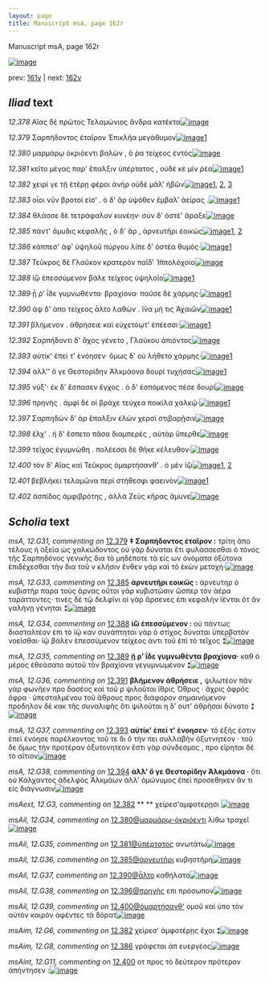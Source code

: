 ```yaml
---
layout: page
title: Manuscript msA, page 162r
---
```


Manuscript msA, page 162r

[![image](http://www.homermultitext.org/iipsrv?OBJ=IIP,1.0&FIF=/project/homer/pyramidal/deepzoom/hmt/vaimg/2017a/VA162RN_0333.tif&WID=100&CVT=JPEG)](http://www.homermultitext.org/ict2/?urn=urn:cite2:hmt:vaimg.2017a:VA162RN_0333)

prev:  [161v](../161v) | next:  [162v](../162v)

## *Iliad* text

*12.378* <a id="12.378"/> Αἴας δὲ πρῶτος Τελαμώνιος ἄνδρα κατέκτα[![image](http://www.homermultitext.org/iipsrv?OBJ=IIP,1.0&FIF=/project/homer/pyramidal/deepzoom/hmt/vaimg/2017a/VA162RN_0333.tif&RGN=0.1692,0.1961,0.4364,0.0278&WID=1000&CVT=JPEG)](http://www.homermultitext.org/ict2/?urn=urn:cite2:hmt:vaimg.2017a:VA162RN_0333@0.1692,0.1961,0.4364,0.0278)

*12.379* <a id="12.379"/> Σαρπήδοντος ἑταῖρον Ἐπικλῆα μεγάθυμον[![image](http://www.homermultitext.org/iipsrv?OBJ=IIP,1.0&FIF=/project/homer/pyramidal/deepzoom/hmt/vaimg/2017a/VA162RN_0333.tif&RGN=0.1662,0.2149,0.4064,0.0278&WID=1000&CVT=JPEG)](http://www.homermultitext.org/ict2/?urn=urn:cite2:hmt:vaimg.2017a:VA162RN_0333@0.1662,0.2149,0.4064,0.0278)[1](#msA_12.G31)

*12.380* <a id="12.380"/> μαρμάρῳ ὀκριόεντι βαλὼν , ὅ ῥα τείχεος ἐντὸς[![image](http://www.homermultitext.org/iipsrv?OBJ=IIP,1.0&FIF=/project/homer/pyramidal/deepzoom/hmt/vaimg/2017a/VA162RN_0333.tif&RGN=0.1652,0.2367,0.4204,0.0278&WID=1000&CVT=JPEG)](http://www.homermultitext.org/ict2/?urn=urn:cite2:hmt:vaimg.2017a:VA162RN_0333@0.1652,0.2367,0.4204,0.0278)

*12.381* <a id="12.381"/> κεῖτο μέγας παρ' ἔπαλξιν ὑπέρτατος , οὐδέ κέ μίν ῥέα[![image](http://www.homermultitext.org/iipsrv?OBJ=IIP,1.0&FIF=/project/homer/pyramidal/deepzoom/hmt/vaimg/2017a/VA162RN_0333.tif&RGN=0.1642,0.2562,0.4585,0.0278&WID=1000&CVT=JPEG)](http://www.homermultitext.org/ict2/?urn=urn:cite2:hmt:vaimg.2017a:VA162RN_0333@0.1642,0.2562,0.4585,0.0278)[1](#msAil_12.G35)

*12.382* <a id="12.382"/> χειρί γε τῇ ἑτέρῃ φέροι ἀνὴρ οὐδὲ μάλ' ἡβῶν[![image](http://www.homermultitext.org/iipsrv?OBJ=IIP,1.0&FIF=/project/homer/pyramidal/deepzoom/hmt/vaimg/2017a/VA162RN_0333.tif&RGN=0.1592,0.2742,0.4214,0.0301&WID=1000&CVT=JPEG)](http://www.homermultitext.org/ict2/?urn=urn:cite2:hmt:vaimg.2017a:VA162RN_0333@0.1592,0.2742,0.4214,0.0301)[1](#msA_12.G32), [2](#msAext_12.G3), [3](#msAim_12.G6)

*12.383* <a id="12.383"/> οἷοι νῦν βροτοί εἰσ' . ὁ δ' ἂρ ὑψόθεν ἔμβαλ' ἀείρας .[![image](http://www.homermultitext.org/iipsrv?OBJ=IIP,1.0&FIF=/project/homer/pyramidal/deepzoom/hmt/vaimg/2017a/VA162RN_0333.tif&RGN=0.1642,0.2953,0.4284,0.0278&WID=1000&CVT=JPEG)](http://www.homermultitext.org/ict2/?urn=urn:cite2:hmt:vaimg.2017a:VA162RN_0333@0.1642,0.2953,0.4284,0.0278)[1](#msAim_12.G7)

*12.384* <a id="12.384"/> θλάσσε δὲ τετράφαλον κυνέην· σὺν δ' ὀστέ' ἄραξε[![image](http://www.homermultitext.org/iipsrv?OBJ=IIP,1.0&FIF=/project/homer/pyramidal/deepzoom/hmt/vaimg/2017a/VA162RN_0333.tif&RGN=0.1572,0.3148,0.4384,0.0308&WID=1000&CVT=JPEG)](http://www.homermultitext.org/ict2/?urn=urn:cite2:hmt:vaimg.2017a:VA162RN_0333@0.1572,0.3148,0.4384,0.0308)

*12.385* <a id="12.385"/> πάντ' ἄμυδις κεφαλῆς , ὁ δ' ἂρ , ἀρνευτῆρι ἐοικὼς[![image](http://www.homermultitext.org/iipsrv?OBJ=IIP,1.0&FIF=/project/homer/pyramidal/deepzoom/hmt/vaimg/2017a/VA162RN_0333.tif&RGN=0.1542,0.3313,0.4484,0.0285&WID=1000&CVT=JPEG)](http://www.homermultitext.org/ict2/?urn=urn:cite2:hmt:vaimg.2017a:VA162RN_0333@0.1542,0.3313,0.4484,0.0285)[1](#msAil_12.G36), [2](#msA_12.G33)

*12.386* <a id="12.386"/> κάππεσ' ἀφ' ὑψηλοῦ πύργου λίπε δ' ὀστέα θυμός·[![image](http://www.homermultitext.org/iipsrv?OBJ=IIP,1.0&FIF=/project/homer/pyramidal/deepzoom/hmt/vaimg/2017a/VA162RN_0333.tif&RGN=0.1602,0.3516,0.4304,0.027&WID=1000&CVT=JPEG)](http://www.homermultitext.org/ict2/?urn=urn:cite2:hmt:vaimg.2017a:VA162RN_0333@0.1602,0.3516,0.4304,0.027)[1](#msAim_12.G8)

*12.387* <a id="12.387"/> Τεῦκρος δὲ Γλαῦκον κρατερὸν παῖδ' Ἱ̈ππολόχοιο[![image](http://www.homermultitext.org/iipsrv?OBJ=IIP,1.0&FIF=/project/homer/pyramidal/deepzoom/hmt/vaimg/2017a/VA162RN_0333.tif&RGN=0.1582,0.3719,0.4404,0.0248&WID=1000&CVT=JPEG)](http://www.homermultitext.org/ict2/?urn=urn:cite2:hmt:vaimg.2017a:VA162RN_0333@0.1582,0.3719,0.4404,0.0248)

*12.388* <a id="12.388"/> ἰ̈ῷ ἐπεσσύμενον βάλε τείχεος ὑψηλοῖο[![image](http://www.homermultitext.org/iipsrv?OBJ=IIP,1.0&FIF=/project/homer/pyramidal/deepzoom/hmt/vaimg/2017a/VA162RN_0333.tif&RGN=0.1622,0.3907,0.3674,0.027&WID=1000&CVT=JPEG)](http://www.homermultitext.org/ict2/?urn=urn:cite2:hmt:vaimg.2017a:VA162RN_0333@0.1622,0.3907,0.3674,0.027)[1](#msA_12.G34)

*12.389* <a id="12.389"/> ᾗ ῥ' ΐδε γυμνωθέντα· βραχίονα· παῦσε δὲ χάρμης·[![image](http://www.homermultitext.org/iipsrv?OBJ=IIP,1.0&FIF=/project/homer/pyramidal/deepzoom/hmt/vaimg/2017a/VA162RN_0333.tif&RGN=0.1622,0.4042,0.4464,0.0331&WID=1000&CVT=JPEG)](http://www.homermultitext.org/ict2/?urn=urn:cite2:hmt:vaimg.2017a:VA162RN_0333@0.1622,0.4042,0.4464,0.0331)[1](#msA_12.G35)

*12.390* <a id="12.390"/> ὰψ δ' ἀπο τείχεος ἆλτο λαθὼν . ἵ̈να μή τις Ἀχαιῶν[![image](http://www.homermultitext.org/iipsrv?OBJ=IIP,1.0&FIF=/project/homer/pyramidal/deepzoom/hmt/vaimg/2017a/VA162RN_0333.tif&RGN=0.1622,0.4252,0.4444,0.0285&WID=1000&CVT=JPEG)](http://www.homermultitext.org/ict2/?urn=urn:cite2:hmt:vaimg.2017a:VA162RN_0333@0.1622,0.4252,0.4444,0.0285)[1](#msAil_12.G37)

*12.391* <a id="12.391"/> βλήμενον . ἀθρήσειε καὶ εὐχετόῳτ' ἐπέεσσι·[![image](http://www.homermultitext.org/iipsrv?OBJ=IIP,1.0&FIF=/project/homer/pyramidal/deepzoom/hmt/vaimg/2017a/VA162RN_0333.tif&RGN=0.1602,0.4463,0.3994,0.0248&WID=1000&CVT=JPEG)](http://www.homermultitext.org/ict2/?urn=urn:cite2:hmt:vaimg.2017a:VA162RN_0333@0.1602,0.4463,0.3994,0.0248)[1](#msA_12.G36)

*12.392* <a id="12.392"/> Σαρπήδοντι δ' ἄχος γένετο , Γλαύκου ἀπιόντος[![image](http://www.homermultitext.org/iipsrv?OBJ=IIP,1.0&FIF=/project/homer/pyramidal/deepzoom/hmt/vaimg/2017a/VA162RN_0333.tif&RGN=0.1622,0.4651,0.4234,0.0248&WID=1000&CVT=JPEG)](http://www.homermultitext.org/ict2/?urn=urn:cite2:hmt:vaimg.2017a:VA162RN_0333@0.1622,0.4651,0.4234,0.0248)

*12.393* <a id="12.393"/> αὐτίκ' ἐπεί τ' ἐνόησεν· ὅμως δ' οὐ λήθετο χάρμης·[![image](http://www.homermultitext.org/iipsrv?OBJ=IIP,1.0&FIF=/project/homer/pyramidal/deepzoom/hmt/vaimg/2017a/VA162RN_0333.tif&RGN=0.1602,0.4831,0.4424,0.0248&WID=1000&CVT=JPEG)](http://www.homermultitext.org/ict2/?urn=urn:cite2:hmt:vaimg.2017a:VA162RN_0333@0.1602,0.4831,0.4424,0.0248)[1](#msA_12.G37)

*12.394* <a id="12.394"/> ἀλλ'' ὅ γε Θεστορίδην Ἀλκμάονα δουρὶ τυχήσας[![image](http://www.homermultitext.org/iipsrv?OBJ=IIP,1.0&FIF=/project/homer/pyramidal/deepzoom/hmt/vaimg/2017a/VA162RN_0333.tif&RGN=0.1592,0.5041,0.4264,0.0255&WID=1000&CVT=JPEG)](http://www.homermultitext.org/ict2/?urn=urn:cite2:hmt:vaimg.2017a:VA162RN_0333@0.1592,0.5041,0.4264,0.0255)[1](#msA_12.G38)

*12.395* <a id="12.395"/> νύξ'· ἐκ δ' ἔσπασεν ἔγχος . ὁ δ' ἑσπόμενος πέσε δουρὶ[![image](http://www.homermultitext.org/iipsrv?OBJ=IIP,1.0&FIF=/project/homer/pyramidal/deepzoom/hmt/vaimg/2017a/VA162RN_0333.tif&RGN=0.1652,0.5199,0.4334,0.0316&WID=1000&CVT=JPEG)](http://www.homermultitext.org/ict2/?urn=urn:cite2:hmt:vaimg.2017a:VA162RN_0333@0.1652,0.5199,0.4334,0.0316)

*12.396* <a id="12.396"/> πρηνὴς . ἀμφὶ δέ οἱ βράχε τεύχεα ποικίλα χαλκῷ·[![image](http://www.homermultitext.org/iipsrv?OBJ=IIP,1.0&FIF=/project/homer/pyramidal/deepzoom/hmt/vaimg/2017a/VA162RN_0333.tif&RGN=0.1582,0.5417,0.4505,0.0285&WID=1000&CVT=JPEG)](http://www.homermultitext.org/ict2/?urn=urn:cite2:hmt:vaimg.2017a:VA162RN_0333@0.1582,0.5417,0.4505,0.0285)[1](#msAil_12.G38)

*12.397* <a id="12.397"/> Σαρπηδὼν δ' ὰρ ἔπαλξιν ἑλὼν χερσὶ στιβαρῇσιν[![image](http://www.homermultitext.org/iipsrv?OBJ=IIP,1.0&FIF=/project/homer/pyramidal/deepzoom/hmt/vaimg/2017a/VA162RN_0333.tif&RGN=0.1612,0.5605,0.4494,0.0301&WID=1000&CVT=JPEG)](http://www.homermultitext.org/ict2/?urn=urn:cite2:hmt:vaimg.2017a:VA162RN_0333@0.1612,0.5605,0.4494,0.0301)

*12.398* <a id="12.398"/> ἕλχ' . ἡ δ' ἕσπετο πᾶσα διαμπερὲς , αὐτὰρ ὕπερθε[![image](http://www.homermultitext.org/iipsrv?OBJ=IIP,1.0&FIF=/project/homer/pyramidal/deepzoom/hmt/vaimg/2017a/VA162RN_0333.tif&RGN=0.1592,0.58,0.4525,0.0255&WID=1000&CVT=JPEG)](http://www.homermultitext.org/ict2/?urn=urn:cite2:hmt:vaimg.2017a:VA162RN_0333@0.1592,0.58,0.4525,0.0255)

*12.399* <a id="12.399"/> τεῖχος ἐγυμνώθη . πολέεσσι δὲ θῆκε κέλευθον·[![image](http://www.homermultitext.org/iipsrv?OBJ=IIP,1.0&FIF=/project/homer/pyramidal/deepzoom/hmt/vaimg/2017a/VA162RN_0333.tif&RGN=0.1542,0.6011,0.4424,0.0278&WID=1000&CVT=JPEG)](http://www.homermultitext.org/ict2/?urn=urn:cite2:hmt:vaimg.2017a:VA162RN_0333@0.1542,0.6011,0.4424,0.0278)

*12.400* <a id="12.400"/> τὸν δ' Αἴας καὶ Τεῦκρος ὁμαρτήσανθ' . ὁ μὲν ἰ̈ῷ[![image](http://www.homermultitext.org/iipsrv?OBJ=IIP,1.0&FIF=/project/homer/pyramidal/deepzoom/hmt/vaimg/2017a/VA162RN_0333.tif&RGN=0.1572,0.6176,0.4494,0.0255&WID=1000&CVT=JPEG)](http://www.homermultitext.org/ict2/?urn=urn:cite2:hmt:vaimg.2017a:VA162RN_0333@0.1572,0.6176,0.4494,0.0255)[1](#msAint_12.G11), [2](#msAil_12.G39)

*12.401* <a id="12.401"/> βεβλήκει τελαμῶνα περὶ στήθεσφι φαεινὸν[![image](http://www.homermultitext.org/iipsrv?OBJ=IIP,1.0&FIF=/project/homer/pyramidal/deepzoom/hmt/vaimg/2017a/VA162RN_0333.tif&RGN=0.1592,0.6356,0.4074,0.027&WID=1000&CVT=JPEG)](http://www.homermultitext.org/ict2/?urn=urn:cite2:hmt:vaimg.2017a:VA162RN_0333@0.1592,0.6356,0.4074,0.027)[1](#msAint_12.G12)

*12.402* <a id="12.402"/> ἀσπίδος ἀμφιβρότης , ἀλλὰ Ζεὺς κῆρας ἄμυνε[![image](http://www.homermultitext.org/iipsrv?OBJ=IIP,1.0&FIF=/project/homer/pyramidal/deepzoom/hmt/vaimg/2017a/VA162RN_0333.tif&RGN=0.1602,0.6551,0.4444,0.0308&WID=1000&CVT=JPEG)](http://www.homermultitext.org/ict2/?urn=urn:cite2:hmt:vaimg.2017a:VA162RN_0333@0.1602,0.6551,0.4444,0.0308)

## *Scholia* text

*msA, 12.G31, commenting on* [12.379](#12.379)  <a id="msA_12.G31"/> **‡ Σαρπήδοντος ἑταῖρον :** τρίτη ἀπο τέλους ἡ ὀξεῖα ὡς χαλκώδοντος οὐ γὰρ δύναται ἔτι φυλάσσεσθαι ὁ τόνος τῆς Σαρπηδόνος γενικῆς δια τὸ μηδέποτε τὰ εἰς ων ὀνόματα ὀξύτονα ἐπιδέχεσθαι τὴν δια τοῦ ν κλῆσιν ἔνθεν γὰρ καὶ τὸ ἑκὼν μετοχή·[![image](http://www.homermultitext.org/iipsrv?OBJ=IIP,1.0&FIF=/project/homer/pyramidal/deepzoom/hmt/vaimg/2017a/VA162RN_0333.tif&RGN=0.158,0.0854,0.6317,0.0356&WID=1000&CVT=JPEG)](http://www.homermultitext.org/ict2/?urn=urn:cite2:hmt:vaimg.2017a:VA162RN_0333@0.158,0.0854,0.6317,0.0356)

*msA, 12.G33, commenting on* [12.385](#12.385)  <a id="msA_12.G33"/> **ἀρνευτῆρι εοικῶς :** ἀρνευτηρ ὁ κυβιστὴρ παρα τοὺς ἄρνας οὔτοι γὰρ κυβιστῶσιν ὥσπερ τὸν ἀέρα ταράττοντες· τινὲς δὲ τῷ δελφῖνι οἱ γὰρ ἄρσενες ἐπι κεφαλὴν ἵ̈ενται ὅτ ἂν γαλήνῃ γένηται ⁑[![image](http://www.homermultitext.org/iipsrv?OBJ=IIP,1.0&FIF=/project/homer/pyramidal/deepzoom/hmt/vaimg/2017a/VA162RN_0333.tif&RGN=0.1647,0.1266,0.6258,0.0278&WID=1000&CVT=JPEG)](http://www.homermultitext.org/ict2/?urn=urn:cite2:hmt:vaimg.2017a:VA162RN_0333@0.1647,0.1266,0.6258,0.0278)

*msA, 12.G34, commenting on* [12.388](#12.388)  <a id="msA_12.G34"/> **ἰ̈ῶ ἐπεσσύμενον :** οὐ πάντως διασταλτέον ἐπι τὸ ϊῷ καν συνάπτηται γὰρ ὁ στίχος δύναται ὑπερβατὸν νοεῖσθαι· ἰῷ βάλεν ἐπεσσύμενον τείχεος ἀντι τοῦ ἐπὶ τὸ τεῖχος ⁑[![image](http://www.homermultitext.org/iipsrv?OBJ=IIP,1.0&FIF=/project/homer/pyramidal/deepzoom/hmt/vaimg/2017a/VA162RN_0333.tif&RGN=0.1588,0.1449,0.6376,0.0301&WID=1000&CVT=JPEG)](http://www.homermultitext.org/ict2/?urn=urn:cite2:hmt:vaimg.2017a:VA162RN_0333@0.1588,0.1449,0.6376,0.0301)

*msA, 12.G35, commenting on* [12.389](#12.389)  <a id="msA_12.G35"/> **ᾕ ρ' ΐδε γυμνωθέντα βραχίονα·** καθ ὸ μέρος ἐθεάσατο αὐτοῦ τὸν βραχίονα γεγυμνωμένον ⁑[![image](http://www.homermultitext.org/iipsrv?OBJ=IIP,1.0&FIF=/project/homer/pyramidal/deepzoom/hmt/vaimg/2017a/VA162RN_0333.tif&RGN=0.6129,0.4085,0.1653,0.0441&WID=1000&CVT=JPEG)](http://www.homermultitext.org/ict2/?urn=urn:cite2:hmt:vaimg.2017a:VA162RN_0333@0.6129,0.4085,0.1653,0.0441)

*msA, 12.G36, commenting on* [12.391](#12.391)  <a id="msA_12.G36"/> **βλήμενον ἀθρήσειε ,** ψιλωτέον πᾶν γὰρ φωνῆεν προ δασέος καὶ τοῦ ρ ψιλοῦται ἴθρις Ὀθρυς · ἄχρις ἀφρός ὄφρα · ὑπεσταλμένου τοῦ ἄθρους προς διάφορον σημαινόμενον προδηλον δὲ κακ τῆς συναλιφῆς ὅτι ψιλοῦται η δ' ουτ' ἀθρῆσαι δύνατο ⁑[![image](http://www.homermultitext.org/iipsrv?OBJ=IIP,1.0&FIF=/project/homer/pyramidal/deepzoom/hmt/vaimg/2017a/VA162RN_0333.tif&RGN=0.6075,0.4466,0.181,0.0969&WID=1000&CVT=JPEG)](http://www.homermultitext.org/ict2/?urn=urn:cite2:hmt:vaimg.2017a:VA162RN_0333@0.6075,0.4466,0.181,0.0969)

*msA, 12.G37, commenting on* [12.393](#12.393)  <a id="msA_12.G37"/> **αὐτίκ' ἐπεί τ' ἐνοησεν·** τὸ ἑξῆς ἐστιν ἐπεὶ ἐνόησε παρέλκοντος τοῦ τε δι ὃ τὴν πει συλλαβὴν ὀξυτνητέον · τοῦ δε ὅμως τὴν προτέραν ὀξυτονητεον ἔστι γὰρ σύνδεσμος , προ εἴρηται δὲ τὸ αἴτιον[![image](http://www.homermultitext.org/iipsrv?OBJ=IIP,1.0&FIF=/project/homer/pyramidal/deepzoom/hmt/vaimg/2017a/VA162RN_0333.tif&RGN=0.6131,0.5403,0.1749,0.0846&WID=1000&CVT=JPEG)](http://www.homermultitext.org/ict2/?urn=urn:cite2:hmt:vaimg.2017a:VA162RN_0333@0.6131,0.5403,0.1749,0.0846)

*msA, 12.G38, commenting on* [12.394](#12.394)  <a id="msA_12.G38"/> **ἀλλ' ὅ γε Θεστορίδην Ἀλκμάονα ·** ὅτι οὐ Κάλχαντος ἀδελφὸς Ἀλκμάων ἀλλ' ὁμώνυμος ἐπεὶ προσεθηκεν ἄν τι εἰς διάγνωσιν[![image](http://www.homermultitext.org/iipsrv?OBJ=IIP,1.0&FIF=/project/homer/pyramidal/deepzoom/hmt/vaimg/2017a/VA162RN_0333.tif&RGN=0.6065,0.6211,0.1806,0.0513&WID=1000&CVT=JPEG)](http://www.homermultitext.org/ict2/?urn=urn:cite2:hmt:vaimg.2017a:VA162RN_0333@0.6065,0.6211,0.1806,0.0513)

*msAext, 12.G3, commenting on* [12.382](#12.382)  <a id="msAext_12.G3"/> **					 				** 					 χείρεσ'αμφοτερῃσι 				[![image](http://www.homermultitext.org/iipsrv?OBJ=IIP,1.0&FIF=/project/homer/pyramidal/deepzoom/hmt/vaimg/2017a/VA162RN_0333.tif&RGN=0.7968,0.2667,0.0941,0.0255&WID=1000&CVT=JPEG)](http://www.homermultitext.org/ict2/?urn=urn:cite2:hmt:vaimg.2017a:VA162RN_0333@0.7968,0.2667,0.0941,0.0255)

*msAil, 12.G34, commenting on* [12.380@μαρμάρῳ-ὀκριόεντι](#12.380@μαρμάρῳ-ὀκριόεντι)  <a id="msAil_12.G34"/> λίθω τραχεῖ[![image](http://www.homermultitext.org/iipsrv?OBJ=IIP,1.0&FIF=/project/homer/pyramidal/deepzoom/hmt/vaimg/2017a/VA162RN_0333.tif&RGN=0.2349,0.234,0.0594,0.0133&WID=1000&CVT=JPEG)](http://www.homermultitext.org/ict2/?urn=urn:cite2:hmt:vaimg.2017a:VA162RN_0333@0.2349,0.234,0.0594,0.0133)

*msAil, 12.G35, commenting on* [12.381@ὑπέρτατος](#12.381@ὑπέρτατος)  <a id="msAil_12.G35"/> ανωτάτω[![image](http://www.homermultitext.org/iipsrv?OBJ=IIP,1.0&FIF=/project/homer/pyramidal/deepzoom/hmt/vaimg/2017a/VA162RN_0333.tif&RGN=0.468,0.2575,0.0412,0.0117&WID=1000&CVT=JPEG)](http://www.homermultitext.org/ict2/?urn=urn:cite2:hmt:vaimg.2017a:VA162RN_0333@0.468,0.2575,0.0412,0.0117)

*msAil, 12.G36, commenting on* [12.385@ἀρνευτῆρι](#12.385@ἀρνευτῆρι)  <a id="msAil_12.G36"/> κυβηστῆρη[![image](http://www.homermultitext.org/iipsrv?OBJ=IIP,1.0&FIF=/project/homer/pyramidal/deepzoom/hmt/vaimg/2017a/VA162RN_0333.tif&RGN=0.4674,0.3326,0.0511,0.0117&WID=1000&CVT=JPEG)](http://www.homermultitext.org/ict2/?urn=urn:cite2:hmt:vaimg.2017a:VA162RN_0333@0.4674,0.3326,0.0511,0.0117)

*msAil, 12.G37, commenting on* [12.390@ἆλτο](#12.390@ἆλτο)  <a id="msAil_12.G37"/> καθήλατο[![image](http://www.homermultitext.org/iipsrv?OBJ=IIP,1.0&FIF=/project/homer/pyramidal/deepzoom/hmt/vaimg/2017a/VA162RN_0333.tif&RGN=0.3506,0.4273,0.0422,0.0102&WID=1000&CVT=JPEG)](http://www.homermultitext.org/ict2/?urn=urn:cite2:hmt:vaimg.2017a:VA162RN_0333@0.3506,0.4273,0.0422,0.0102)

*msAil, 12.G38, commenting on* [12.396@πρηνὴς](#12.396@πρηνὴς)  <a id="msAil_12.G38"/> επι πρόσωπον[![image](http://www.homermultitext.org/iipsrv?OBJ=IIP,1.0&FIF=/project/homer/pyramidal/deepzoom/hmt/vaimg/2017a/VA162RN_0333.tif&RGN=0.1718,0.5416,0.0485,0.0133&WID=1000&CVT=JPEG)](http://www.homermultitext.org/ict2/?urn=urn:cite2:hmt:vaimg.2017a:VA162RN_0333@0.1718,0.5416,0.0485,0.0133)

*msAil, 12.G39, commenting on* [12.400@ὁμαρτήσανθ'](#12.400@ὁμαρτήσανθ')  <a id="msAil_12.G39"/> ομοῦ καὶ ὑπο τὸν αὐτὸν καιρὸν ἀφέντες τὰ δόρατ[![image](http://www.homermultitext.org/iipsrv?OBJ=IIP,1.0&FIF=/project/homer/pyramidal/deepzoom/hmt/vaimg/2017a/VA162RN_0333.tif&RGN=0.4257,0.6132,0.1742,0.0153&WID=1000&CVT=JPEG)](http://www.homermultitext.org/ict2/?urn=urn:cite2:hmt:vaimg.2017a:VA162RN_0333@0.4257,0.6132,0.1742,0.0153)

*msAim, 12.G6, commenting on* [12.382](#12.382)  <a id="msAim_12.G6"/> χείρεσ' ἀμφοτέρῃς ἔχοι ⁑[![image](http://www.homermultitext.org/iipsrv?OBJ=IIP,1.0&FIF=/project/homer/pyramidal/deepzoom/hmt/vaimg/2017a/VA162RN_0333.tif&RGN=0.5819,0.2782,0.0682,0.0217&WID=1000&CVT=JPEG)](http://www.homermultitext.org/ict2/?urn=urn:cite2:hmt:vaimg.2017a:VA162RN_0333@0.5819,0.2782,0.0682,0.0217)

*msAim, 12.G8, commenting on* [12.386](#12.386)  <a id="msAim_12.G8"/> γράφεται ἀπ ευεργέος[![image](http://www.homermultitext.org/iipsrv?OBJ=IIP,1.0&FIF=/project/homer/pyramidal/deepzoom/hmt/vaimg/2017a/VA162RN_0333.tif&RGN=0.5821,0.353,0.0526,0.0194&WID=1000&CVT=JPEG)](http://www.homermultitext.org/ict2/?urn=urn:cite2:hmt:vaimg.2017a:VA162RN_0333@0.5821,0.353,0.0526,0.0194)

*msAint, 12.G11, commenting on* [12.400](#12.400)  <a id="msAint_12.G11"/> οτ προς τὸ δεύτερον πρότερον ἀπήντησεν :[![image](http://www.homermultitext.org/iipsrv?OBJ=IIP,1.0&FIF=/project/homer/pyramidal/deepzoom/hmt/vaimg/2017a/VA162RN_0333.tif&RGN=0.0866,0.6219,0.0698,0.0241&WID=1000&CVT=JPEG)](http://www.homermultitext.org/ict2/?urn=urn:cite2:hmt:vaimg.2017a:VA162RN_0333@0.0866,0.6219,0.0698,0.0241)